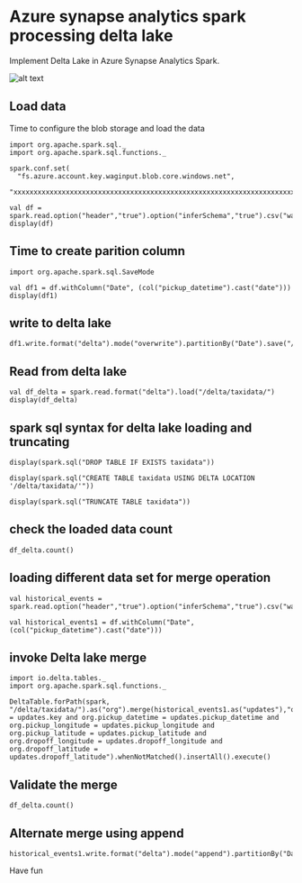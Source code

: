 # Azure synapse analytics spark processing delta lake

Implement Delta Lake in Azure Synapse Analytics Spark.

![alt text](https://github.com/balakreshnan/synapseAnalytics/blob/master/images/synapseprocess.JPG "Synapse Analytics")

## Load data

Time to configure the blob storage and load the data

```
import org.apache.spark.sql._
import org.apache.spark.sql.functions._
```

```
spark.conf.set(
  "fs.azure.account.key.waginput.blob.core.windows.net",
  "xxxxxxxxxxxxxxxxxxxxxxxxxxxxxxxxxxxxxxxxxxxxxxxxxxxxxxxxxxxxxxxxxxxxxxxx")
```

```
val df = spark.read.option("header","true").option("inferSchema","true").csv("wasbs://incoming@waginput.blob.core.windows.net/train.csv")
display(df)
```

## Time to create parition column

```
import org.apache.spark.sql.SaveMode
```

```
val df1 = df.withColumn("Date", (col("pickup_datetime").cast("date")))
display(df1)
```

## write to delta lake

```
df1.write.format("delta").mode("overwrite").partitionBy("Date").save("/delta/taxidata/")
```

## Read from delta lake

```
val df_delta = spark.read.format("delta").load("/delta/taxidata/")
display(df_delta)
```

## spark sql syntax for delta lake loading and truncating

```
display(spark.sql("DROP TABLE IF EXISTS taxidata"))
        
display(spark.sql("CREATE TABLE taxidata USING DELTA LOCATION '/delta/taxidata/'"))
```

```
display(spark.sql("TRUNCATE TABLE taxidata"))
```

## check the loaded data count

```
df_delta.count()
```

## loading different data set for merge operation

```
val historical_events = spark.read.option("header","true").option("inferSchema","true").csv("wasbs://incoming@waginput.blob.core.windows.net/train.csv")
```

```
val historical_events1 = df.withColumn("Date", (col("pickup_datetime").cast("date")))
```

## invoke Delta lake merge

```
import io.delta.tables._
import org.apache.spark.sql.functions._
```

```
DeltaTable.forPath(spark, "/delta/taxidata/").as("org").merge(historical_events1.as("updates"),"org.key = updates.key and org.pickup_datetime = updates.pickup_datetime and org.pickup_longitude = updates.pickup_longitude and org.pickup_latitude = updates.pickup_latitude and org.dropoff_longitude = updates.dropoff_longitude and org.dropoff_latitude = updates.dropoff_latitude").whenNotMatched().insertAll().execute()
```

## Validate the merge

```
df_delta.count()
```

## Alternate merge using append

```
historical_events1.write.format("delta").mode("append").partitionBy("Date").save("/delta/taxidata/")
```

Have fun
